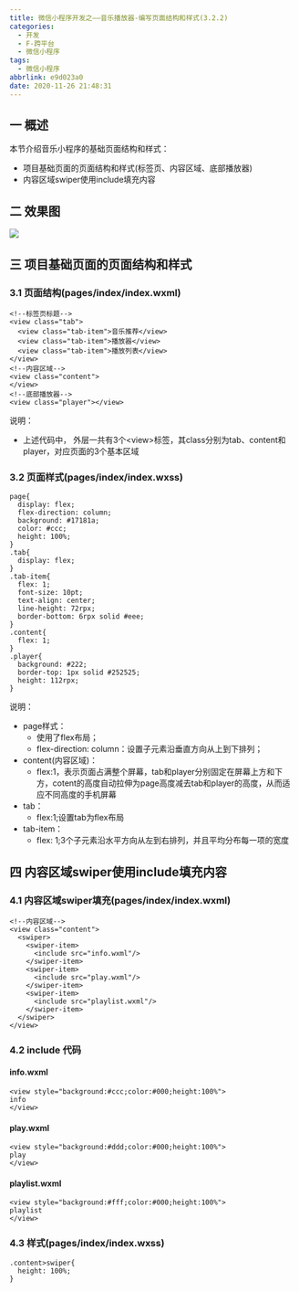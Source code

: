 ```yaml
---
title: 微信小程序开发之——音乐播放器-编写页面结构和样式(3.2.2)
categories:
  - 开发
  - F-跨平台
  - 微信小程序
tags:
  - 微信小程序
abbrlink: e9d023a0
date: 2020-11-26 21:48:31
---
```

## 一 概述

本节介绍音乐小程序的基础页面结构和样式：

* 项目基础页面的页面结构和样式(标签页、内容区域、底部播放器)
* 内容区域swiper使用include填充内容

<!--more-->

## 二 效果图

![][1]

## 三 项目基础页面的页面结构和样式

### 3.1 页面结构(pages/index/index.wxml)

```
<!--标签页标题-->
<view class="tab">
  <view class="tab-item">音乐推荐</view>
  <view class="tab-item">播放器</view>
  <view class="tab-item">播放列表</view>
</view>
<!--内容区域-->
<view class="content">
</view>
<!--底部播放器-->
<view class="player"></view>
```

说明：
* 上述代码中， 外层一共有3个\<view>标签，其class分别为tab、content和player，对应页面的3个基本区域

### 3.2 页面样式(pages/index/index.wxss)

```
page{
  display: flex;
  flex-direction: column;
  background: #17181a;
  color: #ccc;
  height: 100%;
}
.tab{
  display: flex;
}
.tab-item{
  flex: 1;
  font-size: 10pt;
  text-align: center;
  line-height: 72rpx;
  border-bottom: 6rpx solid #eee;
}
.content{
  flex: 1;
}
.player{
  background: #222;
  border-top: 1px solid #252525;
  height: 112rpx;
}
```

说明：

* page样式：
  - 使用了flex布局；
  - flex-direction: column：设置子元素沿垂直方向从上到下排列；
* content(内容区域)：
  - flex:1，表示页面占满整个屏幕，tab和player分别固定在屏幕上方和下方，cotent的高度自动拉伸为page高度减去tab和player的高度，从而适应不同高度的手机屏幕
* tab：
  - flex:1;设置tab为flex布局
* tab-item：
  - flex: 1;3个子元素沿水平方向从左到右排列，并且平均分布每一项的宽度

## 四 内容区域swiper使用include填充内容

### 4.1 内容区域swiper填充(pages/index/index.wxml)

```
<!--内容区域-->
<view class="content">
  <swiper>
    <swiper-item>
      <include src="info.wxml"/>
    </swiper-item>
    <swiper-item>
      <include src="play.wxml"/>
    </swiper-item>
    <swiper-item>
      <include src="playlist.wxml"/>
    </swiper-item>
  </swiper>
</view>
```

### 4.2 include 代码

#### info.wxml

```
<view style="background:#ccc;color:#000;height:100%">
info
</view>
```

#### play.wxml

```
<view style="background:#ddd;color:#000;height:100%">
play
</view>
```

#### playlist.wxml

```
<view style="background:#fff;color:#000;height:100%">
playlist
</view>
```

### 4.3 样式(pages/index/index.wxss)

```
.content>swiper{
  height: 100%;
}
```



[1]:https://jsd.onmicrosoft.cn/gh/PGzxc/CDN/blog-wechat/wechat-music-index-tab-view.gif